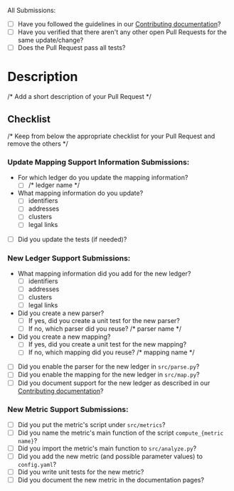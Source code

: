 All Submissions:

* [ ] Have you followed the guidelines in our [Contributing documentation](https://blockchain-technology-lab.github.io/pooling-analysis/contribute)?
* [ ] Have you verified that there aren't any other open Pull Requests for the same update/change?
* [ ] Does the Pull Request pass all tests?

# Description

/* Add a short description of your Pull Request */

## Checklist

/* Keep from below the appropriate checklist for your Pull Request and remove the others */

### Update Mapping Support Information Submissions:

- For which ledger do you update the mapping information?
  - [ ] /* ledger name */
- What mapping information do you update?
  - [ ] identifiers
  - [ ] addresses
  - [ ] clusters
  - [ ] legal links
- [ ] Did you update the tests (if needed)?

### New Ledger Support Submissions:

- What mapping information did you add for the new ledger?
  - [ ] identifiers
  - [ ] addresses
  - [ ] clusters
  - [ ] legal links
- Did you create a new parser?
  - [ ] If yes, did you create a unit test for the new parser?
  - [ ] If no, which parser did you reuse? /* parser name */
- Did you create a new mapping?
  - [ ] If yes, did you create a unit test for the new mapping?
  - [ ] If no, which mapping did you reuse? /* mapping name */
- [ ] Did you enable the parser for the new ledger in `src/parse.py`?
- [ ] Did you enable the mapping for the new ledger in `src/map.py`?
- [ ] Did you document support for the new ledger as described in our [Contributing documentation](https://blockchain-technology-lab.github.io/pooling-analysis/contribute)?

### New Metric Support Submissions:

- [ ] Did you put the metric's script under `src/metrics`?
- [ ] Did you name the metric's main function of the script `compute_{metric name}`?
- [ ] Did you import the metric's main function to `src/analyze.py`?
- [ ] Did you add the new metric (and possible parameter values) to `config.yaml`?
- [ ] Did you write unit tests for the new metric?
- [ ] Did you document the new metric in the documentation pages?
